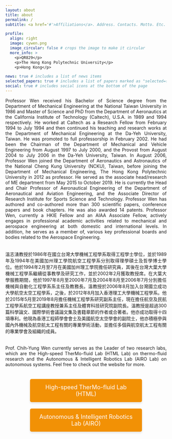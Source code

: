 ```yaml
---
layout: about
title: about
permalink: /
subtitle: <a href='#'>Affiliations</a>. Address. Contacts. Motto. Etc.

profile:
  align: right
  image: cywen.png
  image_circular: false # crops the image to make it circular
  more_info: >
    <p>QR829</p>
    <p>The Hong Kong Polytechnic University</p>
    <p>Hong Kong</p>

news: true # includes a list of news items
selected_papers: true # includes a list of papers marked as "selected={true}"
social: true # includes social icons at the bottom of the page
---
```


<head>
    <meta charset="UTF-8">
    <meta name="viewport" content="width=device-width, initial-scale=1.0">
    <style>
        .button-container {
            display: flex;
            justify-content: center;
            gap: 20px;
            margin-top: 20px;
            flex-wrap: wrap;
        }
        .button-container a {
            text-decoration: none;
            padding: 15px 25px;
            color: white;
            background-color: #f29105;
            border-radius: 5px;
            font-size: 18px;
            text-align: center;
            width: 100%;
            max-width: 300px;
            box-shadow: 0 4px 6px rgba(0, 0, 0, 0.1);
            transition: background-color 0.3s ease;
        }
        .button-container a:hover {
            background-color: #c17408;
        }
    </style>
</head>

<div align="justify">
Professor Wen received his Bachelor of Science degree from the Department of Mechanical Engineering at the National Taiwan University in 1986 and Master of Science and PhD from the Department of Aeronautics at the California Institute of Technology (Caltech), U.S.A. in 1989 and 1994 respectively. He worked at Caltech as a Research Fellow from February 1994 to July 1994 and then continued his teaching and research works at the Department of Mechanical Engineering at the Da-Yeh University, Taiwan. He was promoted to full professorship in February 2002. He had been the Chairman of the Department of Mechanical and Vehicle Engineering from August 1997 to July 2000, and the Provost from August 2004 to July 2006 in the Da-Yeh University, Taiwan. In August 2006, Professor Wen joined the Department of Aeronautics and Astronautics of the National Cheng Kung University (NCKU), Taiwan, before joining the Department of Mechanical Engineering, The Hong Kong Polytechnic University in 2012 as professor. He served as the associate head/research of ME department from May 2015 to October 2019. He is currently the Head and Chair Professor of Aeronautical Engineering of the Department of Aeronautical and Aviation Engineering, and the Associate Director of Research Institute for Sports Science and Technology. Professor Wen has authored and co-authored more than 300 scientific papers, conference papers and book chapters. He was also awarded 14 patents. Professor Wen, currently a HKIE Fellow and an AIAA Associate Fellow, actively engages in professional academic activities related to mechanical and aerospace engineering at both domestic and international levels. In addition, he serves as a member of, various key professional boards and bodies related to the Aerospace Engineering.
<br/>
<br/>
<br/>
溫志湧教授於1986年在國立台灣大學機械工程學系取得工程學士學位，並於1989年及1994年在美國加州理工學院航空工程學系分別取得理學碩士及哲學博士學位。他於1994年2月至7月在美國加州理工學院擔任研究員，其後在台灣大葉大學機械工程學系繼續從事教學及研究工作，並於2002年2月獲取教授席。在大葉大學服務期間，他於1997年8月至2000年7月及2004年8月至2006年7月分別擔任機械與自動化工程學系系主任及教務長。溫教授於2006年8月加入台灣國立成功大學航空太空工程學系，之後，於2012年8月加入香港理工大學機械工程學系。他於2015年5月至2019年8月擔任機械工程學系研究副系主任，現在擔任航空及民航工程學系航空工程講座教授兼系主任及體育科技研究院副院長。溫教授是超過300篇科學論文、國際學術會議論文集及書籍章節的作者或合著者。他亦成功取得十四項專利。他現為香港工程師學會會士及美國航空太空學會的副院士，他亦積極參與國內外機械及航空航太工程有關的專業學術活動，並擔任多個與航空航太工程有關的專業學會及組織的成員。
<br/>
<br/>
<br/>
Prof. Chih-Yung Wen currently serves as the Leader of two research labs, which are the High-speed TherMo-fluid Lab (HTML Lab) on thermo-fluid research and the Autonomous & Intelligent Robotics Lab (AIRO Lab) on autonomous systems. Feel free to check out the website for more.
<br/>
<br/>
<div class="button-container">
    <a href="https://htmlgh034.github.io/" target="_blank">High-speed TherMo-fluid Lab (HTML)</a>
    <a href="https://gh034.github.io/" target="_blank">Autonomous & Intelligent Robotics Lab (AIRO)</a>
</div>
<br/>
<br/>
<br/>
</div>
